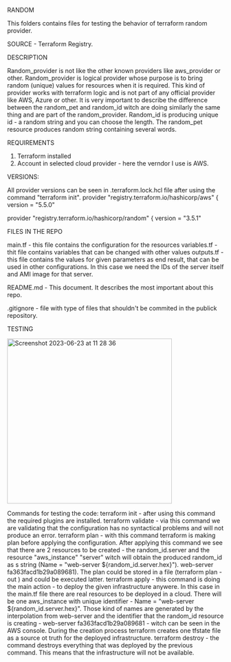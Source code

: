 RANDOM

This folders contains files for testing the behavior of terraform random provider. 

SOURCE - Terraform Registry.

DESCRIPTION

Random_provider is not like the other known providers like aws_provider or other. Random_provider is logical provider whose purpose is to bring random (unique) values for resources when it is required. This kind of provider works with terraform logic and is not part of any official provider like AWS, Azure or other. It is very important to describe the difference between the random_pet and random_id witch are doing similarly the same thing and are part of the random_provider. Random_id is producing unique id - a random string and you can choose the length. The random_pet resource produces random string containing several words. 

REQUIREMENTS

1. Terraform installed
2. Account in selected cloud provider - here the verndor I use is AWS.

VERSIONS:

All provider versions can be seen in .terraform.lock.hcl file after using the command "terraform init". 
provider "registry.terraform.io/hashicorp/aws" {
  version = "5.5.0"

provider "registry.terraform.io/hashicorp/random" { version = "3.5.1"

FILES IN THE REPO

main.tf - this file contains the configuration for the resources 
variables.tf - thit file contains variables that can be changed with other values 
outputs.tf - this file contains the values for given parameters as end result, that can be used in other configurations. In this case we need the IDs of the server itself and AMI image for that server.

README.md - This document. It describes the most important about this repo.

.gitignore - file with type of files that shouldn't be commited in the publick repository.

TESTING



<img width="383" alt="Screenshot 2023-06-23 at 11 28 36" src="https://github.com/dbeleva-af/random/assets/105104959/d9a04a40-1e28-4fcb-b2aa-d1464698656f">



Commands for testing the code:
    terraform init - after using this command the required plugins are installed. 
    terraform validate - via this command we are validating that the configuration has no syntactical problems and will not produce an error.
    terraform plan - with this command terraform is making plan before applying the configuration. After applying this command we see that there are 2 resources to be created - the random_id.server and the resource "aws_instance" "server" witch will obtain the produced random_id as s string (Name = "web-server ${random_id.server.hex}"). web-server fa363facd1b29a089681). The plan could be stored in a file (terraform plan -out ) and could be executed latter.
    terraform apply - this command is doing the main action - to deploy the given infrastructure anywere. In this case in the main.tf file there are real resources to be deployed in a cloud. There will be one aws_instance with unique identifier - Name = "web-server ${random_id.server.hex}". Those kind of names are generated by the interpolation from web-server and the identifier that the random_id resource is creating - web-server fa363facd1b29a089681 - witch can be seen in the AWS console. During the creation process terraform creates one tfstate file as a source ot truth for the deployed infrastructure.
    terraform destroy - the command destroys everything that was deployed by the previous command. This means that the infrastructure will not be available.





